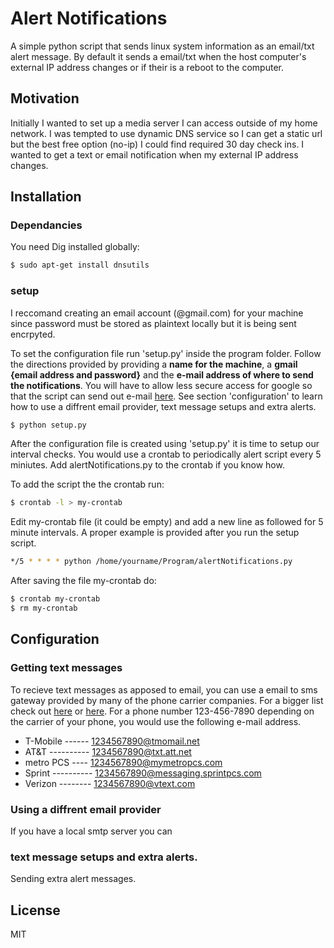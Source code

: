 
# Alert Notifications

A simple python script that sends linux system information as an email/txt alert message. By default it sends a email/txt when the host computer's external IP address changes or if their is a reboot to the computer.

## Motivation

Initially I wanted to set up a media server I can access outside of my home network. I was tempted to use dynamic DNS service so I can get a static url but the best free option (no-ip) I could find required 30 day check ins. I wanted to get a text or email notification when my external IP address changes. 

## Installation
### Dependancies
You need Dig installed globally:

```sh
$ sudo apt-get install dnsutils
```
### setup
I reccomand creating an email account (@gmail.com) for your machine since password must be stored as plaintext locally but it is being sent encrpyted.

To set the configuration file run 'setup.py' inside the program folder. Follow the directions provided by providing a **name for the machine**, a **gmail {email address and password}** and the **e-mail address of where to send the notifications**. You will have to allow less secure access for google so that the script can send out e-mail [here](https://www.google.com/settings/security/lesssecureapps). See section 'configuration' to learn how to use a diffrent email provider, text message setups and extra alerts.

```sh
$ python setup.py
```
After the configuration file is created using 'setup.py' it is time to setup our interval checks. You would use a crontab to periodically alert script every 5 miniutes. Add alertNotifications.py to the crontab if you know how. 

To add the script the the crontab run:
```sh
$ crontab -l > my-crontab
```
Edit my-crontab file (it could be empty) and add a new line as followed for 5 minute intervals. A proper example is provided after you run the setup script.
```sh
*/5 * * * * python /home/yourname/Program/alertNotifications.py
```
After saving the file my-crontab do:
```sh
$ crontab my-crontab
$ rm my-crontab
```

## Configuration
### Getting text messages
To recieve text messages as apposed to email, you can use a email to sms gateway provided by many of the phone carrier companies. For a bigger list check out
[here](http://www.opentextingonline.com/emailtotext.aspx) or [here](http://www.emailtextmessages.com/). For a phone number 123-456-7890 depending on the carrier of your phone, you would use the following e-mail address.

* T-Mobile ------ 1234567890@tmomail.net
* AT&T ---------- 1234567890@txt.att.net
* metro PCS ---- 1234567890@mymetropcs.com
* Sprint ---------- 1234567890@messaging.sprintpcs.com
* Verizon -------- 1234567890@vtext.com

### Using a diffrent email provider
If you have a local smtp server you can
### text message setups and extra alerts.
Sending extra alert messages.
## License
MIT

